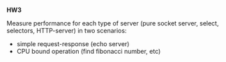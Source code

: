 **HW3**

Measure performance for each type of server (pure socket server, select, selectors, HTTP-server) in two scenarios: 
- simple request-response (echo server)
- CPU bound operation (find fibonacci number, etc)
